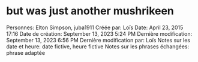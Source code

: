 # but was just another mushrikeen

Personnes: Elton Simpson, juba1911
Créée par: Loïs
Date: April 23, 2015 17:16
Date de création: September 13, 2023 5:24 PM
Dernière modification: September 13, 2023 6:56 PM
Dernière modification par: Loïs
Notes sur les date et heure: date fictive, heure fictive
Notes sur les phrases échangées: phrase adaptée